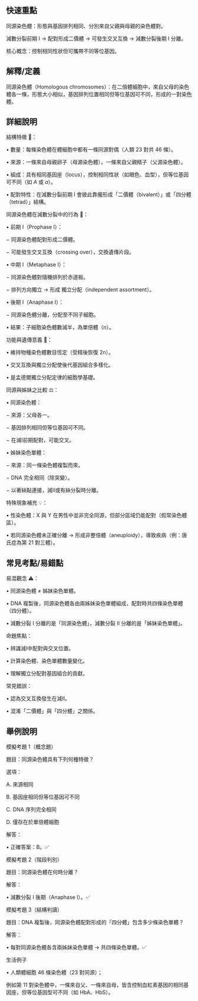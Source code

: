 ## 快速重點

同源染色體：形態與基因排列相同、分別來自父親與母親的染色體對。

減數分裂前期 I → 配對形成二價體 → 可發生交叉互換 → 減數分裂後期 I 分離。

核心概念：控制相同性狀但可攜帶不同等位基因。


## 解釋/定義

同源染色體（Homologous chromosomes）：在二倍體細胞中，來自父母的染色體各一條，形態大小相似，基因排列位置相同但等位基因可不同，形成的一對染色體。


## 詳細說明

結構特徵 🔬：

• 數量：每條染色體在體細胞中都有一條同源對偶（人類 23 對共 46 條）。

• 來源：一條來自母親卵子（母源染色體），一條來自父親精子（父源染色體）。

• 組成：具有相同基因座（locus），控制相同性狀（如眼色、血型），但等位基因可不同（如 $A$ 或 $a$）。

• 配對特性：在減數分裂前期 I 會彼此靠攏形成「二價體（bivalent）」或「四分體（tetrad）」結構。

同源染色體在減數分裂中的行為 🧬：

• 前期 I（Prophase I）：

− 同源染色體配對形成二價體。

− 可能發生交叉互換（crossing over），交換遺傳片段。

• 中期 I（Metaphase I）：

− 同源染色體對隨機排列於赤道板。

− 排列方向獨立 → 形成 獨立分配（independent assortment）。

• 後期 I（Anaphase I）：

− 同源染色體分離，分配至不同子細胞。

• 結果：子細胞染色體數減半，為單倍體（n）。

功能與遺傳意義 🌈：

• 維持物種染色體數目恆定（受精後恢復 2n）。

• 交叉互換與獨立分配使後代基因組合多樣化。

• 是孟德爾獨立分配定律的細胞學基礎。

同源與姊妹之比較 ⚖️：

• 同源染色體：

− 來源：父母各一。

− 基因排列相同但等位基因可不同。

− 在減Ⅰ前期配對，可能交叉。

• 姊妹染色單體：

− 來源：同一條染色體複製而來。

− DNA 完全相同（除突變）。

− 以著絲點連接，減Ⅱ或有絲分裂時分離。

特殊現象補充 💡：

• 性染色體：X 與 Y 在男性中並非完全同源，但部分區域仍能配對（假常染色體區）。

• 若同源染色體未正確分離 → 形成非整倍體（aneuploidy），導致疾病（例：唐氏症為第 21 對三體）。


## 常見考點/易錯點

易混觀念 ⚠️：

• 同源染色體 ≠ 姊妹染色單體。

• DNA 複製後，同源染色體各由兩姊妹染色單體組成，配對時共四條染色單體（四分體）。

• 減數分裂 I 分離的是「同源染色體」，減數分裂 II 分離的是「姊妹染色單體」。

命題焦點：

• 辨識減Ⅰ中配對與交叉位置。

• 計算染色體、染色單體數量變化。

• 理解獨立分配對基因組合的貢獻。

常見錯誤：

• 認為交叉互換發生在減Ⅱ。

• 混淆「二價體」與「四分體」之關係。


## 舉例說明

模擬考題 1（概念題）

題目：同源染色體具有下列何種特徵？

選項：

A. 來源相同

B. 基因座相同但等位基因可不同

C. DNA 序列完全相同

D. 僅存在於單倍體細胞

解答：

• 正確答案：B。✅

模擬考題 2（階段判別）

題目：同源染色體在何時分離？

解答：

• 減數分裂 I 後期（Anaphase I）。✅

模擬考題 3（結構判讀）

題目：DNA 複製後，同源染色體配對形成的「四分體」包含多少條染色單體？

解答：

• 每對同源染色體各含兩姊妹染色單體 → 共四條染色單體。✅

生活例子

• 人類體細胞 46 條染色體（23 對同源）；

例如第 11 對染色體中，一條來自父、一條來自母，皆含控制血紅素基因的相同基因座，但等位基因型可不同（如 HbA、HbS）。
